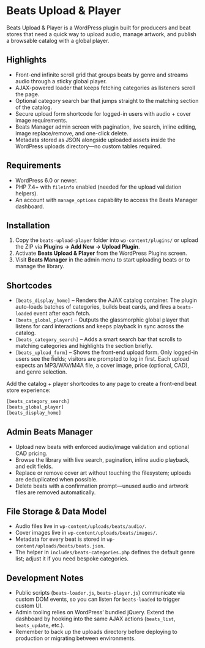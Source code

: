 # Beats Upload & Player

Beats Upload & Player is a WordPress plugin built for producers and beat stores that need a quick way to upload audio, manage artwork, and publish a browsable catalog with a global player.

## Highlights
- Front-end infinite scroll grid that groups beats by genre and streams audio through a sticky global player.
- AJAX-powered loader that keeps fetching categories as listeners scroll the page.
- Optional category search bar that jumps straight to the matching section of the catalog.
- Secure upload form shortcode for logged-in users with audio + cover image requirements.
- Beats Manager admin screen with pagination, live search, inline editing, image replace/remove, and one-click delete.
- Metadata stored as JSON alongside uploaded assets inside the WordPress uploads directory—no custom tables required.

## Requirements
- WordPress 6.0 or newer.
- PHP 7.4+ with `fileinfo` enabled (needed for the upload validation helpers).
- An account with `manage_options` capability to access the Beats Manager dashboard.

## Installation
1. Copy the `beats-upload-player` folder into `wp-content/plugins/` or upload the ZIP via **Plugins → Add New → Upload Plugin**.
2. Activate **Beats Upload & Player** from the WordPress Plugins screen.
3. Visit **Beats Manager** in the admin menu to start uploading beats or to manage the library.

## Shortcodes
- `[beats_display_home]` – Renders the AJAX catalog container. The plugin auto-loads batches of categories, builds beat cards, and fires a `beats-loaded` event after each fetch.
- `[beats_global_player]` – Outputs the glassmorphic global player that listens for card interactions and keeps playback in sync across the catalog.
- `[beats_category_search]` – Adds a smart search bar that scrolls to matching categories and highlights the section briefly.
- `[beats_upload_form]` – Shows the front-end upload form. Only logged-in users see the fields; visitors are prompted to log in first. Each upload expects an MP3/WAV/M4A file, a cover image, price (optional, CAD), and genre selection.

Add the catalog + player shortcodes to any page to create a front-end beat store experience:

```html
[beats_category_search]
[beats_global_player]
[beats_display_home]
```

## Admin Beats Manager
- Upload new beats with enforced audio/image validation and optional CAD pricing.
- Browse the library with live search, pagination, inline audio playback, and edit fields.
- Replace or remove cover art without touching the filesystem; uploads are deduplicated when possible.
- Delete beats with a confirmation prompt—unused audio and artwork files are removed automatically.

## File Storage & Data Model
- Audio files live in `wp-content/uploads/beats/audio/`.
- Cover images live in `wp-content/uploads/beats/images/`.
- Metadata for every beat is stored in `wp-content/uploads/beats/beats.json`.
- The helper in `includes/beats-categories.php` defines the default genre list; adjust it if you need bespoke categories.

## Development Notes
- Public scripts (`beats-loader.js`, `beats-player.js`) communicate via custom DOM events, so you can listen for `beats-loaded` to trigger custom UI.
- Admin tooling relies on WordPress’ bundled jQuery. Extend the dashboard by hooking into the same AJAX actions (`beats_list`, `beats_update`, etc.).
- Remember to back up the uploads directory before deploying to production or migrating between environments.
